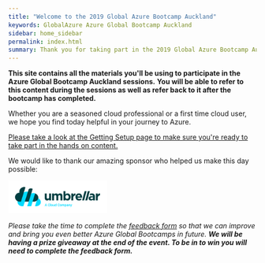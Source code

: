 ```yaml
---
title: "Welcome to the 2019 Global Azure Bootcamp Auckland"
keywords: GlobalAzure Azure Global Bootcamp Auckland
sidebar: home_sidebar
permalink: index.html
summary: Thank you for taking part in the 2019 Global Azure Bootcamp Auckland. We are delighted you have chosen to spend your Saturday with us learning all about Azure.
---
```


**This site contains all the materials you'll be using to participate in the Azure Global Bootcamp Auckland sessions.**
**You will be able to refer to this content during the sessions as well as refer back to it after the bootcamp has completed.**

Whether you are a seasoned cloud professional or a first time cloud user, we hope you find today helpful in your journey to Azure.

[Please take a look at the Getting Setup page to make sure you're ready to take part in the hands on content.](/content_setup.html)

We would like to thank our amazing sponsor who helped us make this day possible:

[<img src="images/UMB_Logo_Full.png" width="200px">](https://www.umbrellar.com)

_Please take the time to complete the [feedback form](https://forms.office.com/Pages/ResponsePage.aspx?id=r8sgyGvTD0qb55csA6QeXdnsJymPDKZAtU7faCKgTExUOVlPOUZHSUNFVkM1NDVIWkpGTzAxRTlMVi4u) so that we can improve and bring you even better Azure Global Bootcamps in future. **We will be having a prize giveaway at the end of the event. To be in to win you will need to complete the feedback form.**_
